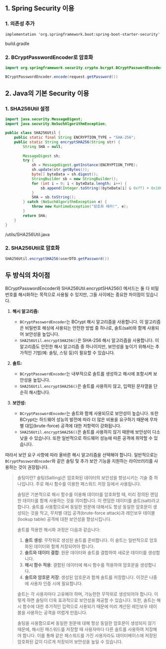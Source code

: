 ## 1. Spring Security 이용

### 1. 의존성 추가
```
implementation 'org.springframework.boot:spring-boot-starter-security'
```

build.gradle

### 2. BCryptPasswordEncoder로 암호화
```java
import org.springframework.security.crypto.bcrypt.BCryptPasswordEncoder;

BCryptPasswordEncoder.encode(request.getPassword())
```

## 2. Java의 기본 Security 이용

### 1. SHA256Util 설정
```java
import java.security.MessageDigest;  
import java.security.NoSuchAlgorithmException;

public class SHA256Util {  
    public static final String ENCRYPTION_TYPE = "SHA-256";  
    public static String encryptSHA256(String str) {  
        String SHA = null;  
  
        MessageDigest sh;  
        try {  
            sh = MessageDigest.getInstance(ENCRYPTION_TYPE);  
            sh.update(str.getBytes());  
            byte[] byteData = sh.digest();  
            StringBuilder sb = new StringBuilder();  
            for (int i = 0; i < byteData.length; i++) {  
                sb.append(Integer.toString((byteData[i] & 0xff) + 0x100, 16).substring(1));  
            }  
            SHA = sb.toString();  
        } catch (NoSuchAlgorithmException e) {  
            throw new RuntimeException("암호화 에러!", e);  
        }  
        return SHA;  
    }  
}
```

/utils/SHA256Util.java

### 2. SHA256Util로 암호화
```java
SHA256Util.encryptSHA256(userDTO.getPassword())
```

## 두 방식의 차이점

BCryptPasswordEncoder와 SHA256Util.encryptSHA256() 메서드는 둘 다 비밀번호를 해시화하는 목적으로 사용될 수 있지만, 그들 사이에는 중요한 차이점이 있습니다.

1. **해시 알고리즘:**
    
    - `BCryptPasswordEncoder`는 BCrypt 해시 알고리즘을 사용합니다. 이 알고리즘은 비밀번호 해싱에 사용되는 안전한 방법 중 하나로, 솔트(salt)와 함께 사용되어 보안성을 높입니다.
    - `SHA256Util.encryptSHA256()`은 SHA-256 해시 알고리즘을 사용합니다. 이 알고리즘도 안전한 해시 알고리즘 중 하나이지만, 보안성을 높이기 위해서는 추가적인 기법(예: 솔팅, 스팅 등)이 필요할 수 있습니다.
2. **솔트:**
    
    - `BCryptPasswordEncoder`는 내부적으로 솔트를 생성하고 해시에 포함시켜 보안성을 높입니다.
    - `SHA256Util.encryptSHA256()`은 솔트를 사용하지 않고, 입력된 문자열을 단순히 해시합니다.
3. **보안성:**
    
    - `BCryptPasswordEncoder`는 솔트와 함께 사용되므로 보안성이 높습니다. 또한 BCrypt는 하드웨어 성능의 발전에 따라 더 많은 비용을 요구하기 때문에 무차별 대입(brute-force) 공격에 대한 저항력이 강화됩니다.
    - `SHA256Util.encryptSHA256()`은 솔트를 사용하지 않기 때문에 보안성이 다소 낮을 수 있습니다. 또한 일반적으로 하드웨어 성능에 따른 공격에 취약할 수 있습니다.

따라서 보안 요구 사항에 따라 올바른 해시 알고리즘을 선택해야 합니다. 일반적으로는 `BCryptPasswordEncoder`와 같은 솔팅 및 추가 보안 기능을 지원하는 라이브러리를 사용하는 것이 권장됩니다.

> 솔팅이란?
> 솔팅(Salting)은 암호화된 데이터의 보안성을 향상시키는 기술 중 하나입니다. 주로 해시 함수를 이용한 패스워드 저장 등에서 사용됩니다.
> 
> 솔팅은 기본적으로 해시 함수를 이용해 데이터를 암호화할 때, 미리 정의된 랜덤한 데이터를 함께 사용하는 것을 의미합니다. 이 랜덤한 데이터를 솔트(salt)라고 합니다. 솔트를 사용함으로써 동일한 원문에 대해서도 항상 동일한 암호문이 생성되는 것을 막고, 무차별 대입 공격(brute-force attack)과 레인보우 테이블(lookup table) 공격에 대한 보안성을 향상시킵니다.
> 
> 솔트를 적용한 해시화 과정은 다음과 같습니다:
> 1. **솔트 생성**: 무작위로 생성된 솔트를 준비합니다. 이 솔트는 일반적으로 암호화된 데이터와 함께 저장되어야 합니다.
> 2. **솔트와 데이터 결합**: 원문 데이터와 솔트를 결합하여 새로운 데이터를 생성합니다.
> 3. **해시 함수 적용**: 결합된 데이터에 해시 함수를 적용하여 암호문을 생성합니다.
> 4. **솔트와 암호문 저장**: 생성된 암호문과 함께 솔트를 저장합니다. 이것은 나중에 사용자 인증 시에 필요합니다.
> 
> 솔트는 각 사용자마다 고유해야 하며, 가능한한 무작위로 생성되어야 합니다. 이렇게 하면 솔팅이 더욱 효과적으로 보안성을 제공할 수 있습니다. 또한, 솔트는 해시 함수에 대한 추가적인 입력으로 사용되기 때문에 미리 계산된 레인보우 테이블을 사용하는 공격을 어렵게 만듭니다.
> 
> 솔팅을 사용함으로써 동일한 원문에 대해 항상 동일한 암호문이 생성되지 않기 때문에, 해시된 패스워드를 저장할 때 사용자마다 다른 솔트를 사용하여 저장해야 합니다. 이를 통해 같은 패스워드를 가진 사용자라도 데이터베이스에 저장된 암호화된 값이 다르게 저장되어 보안성을 높일 수 있습니다.
